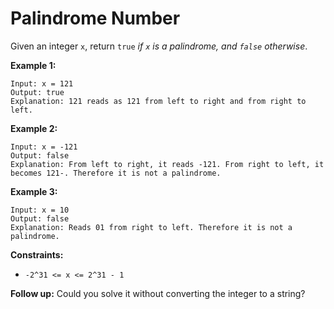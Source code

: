 # Palindrome Number

Given an integer `x`, return `true` _if `x` is a palindrome, and `false` otherwise_.

**Example 1:**

```
Input: x = 121
Output: true
Explanation: 121 reads as 121 from left to right and from right to left.
```

**Example 2:**

```
Input: x = -121
Output: false
Explanation: From left to right, it reads -121. From right to left, it becomes 121-. Therefore it is not a palindrome.
```

**Example 3:**

```
Input: x = 10
Output: false
Explanation: Reads 01 from right to left. Therefore it is not a palindrome.
```

**Constraints:**

- `-2^31 <= x <= 2^31 - 1`

**Follow up:** Could you solve it without converting the integer to a string?
